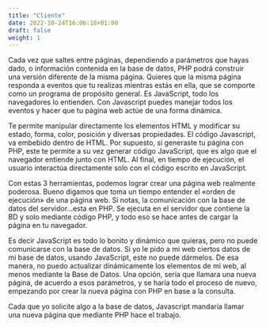 ```yaml
---
title: "Cliente"
date: 2022-10-24T16:06:18+01:00
draft: false
weight: 1
---
```


Cada vez que saltes entre páginas, dependiendo a parámetros que hayas dado, o información contenida en la base de datos, PHP podrá construir una versión diferente de la misma página. Quieres que la misma página responda a eventos que tu realizas mientras estás en ella, que se comporte como un programa de propósito general. Es JavaScript, todo los navegadores lo entienden. Con Javascript puedes manejar todos los eventos y hacer que tu página web actúe de una forma dinámica.

Te permite manipular directamente los elementos HTML y modificar su estado, forma, color, posición y diversas propiedades. El código Javascript, va embebido dentro de HTML. Por supuesto, si generaste tu página con PHP, este te permite a su vez generar código JavaScript, que es algo que el navegador entiende junto con HTML. Al final, en tiempo de ejecución, el usuario interactúa directamente solo con el código escrito en JavaScript.

Con estas 3 herramientas, podemos lograr crear una página web realmente poderosa. Bueno digamos que toma un tiempo entender el «orden de ejecución» de una página web. Si notas, la comunicación con la base de datos del servidor...esta en PHP. Se ejecuta en el servidor que contiene la BD y solo mediante código PHP, y todo eso se hace antes de cargar la página en tu navegador.

Es decir JavaScript es todo lo bonito y dinámico que quieras, pero no puede comunicarse con la base de datos. Si yo le pido a mi web ciertos datos de mi base de datos, usando JavaScript, este no puede dármelos. De esa manera, no puedo actualizar dinámicamente los elementos de mi web, al menos mediante la Base de Datos. Una opción, sería que llamara una nueva página, de acuerdo a esos parámetros, y se haría todo el proceso de nuevo, empezando por crear la nueva página con PHP en base a la consulta.

Cada que yo solicite algo a la base de datos, Javascript mandaría llamar una nueva página que mediante PHP hace el trabajo.